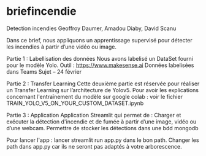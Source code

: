 # briefincendie

Detection incendies
Geoffroy Daumer, Amadou Diaby, David Scanu

Dans ce brief, nous appliquons un apprentissage supervisé pour détecter les incendies à partir d’une vidéo ou image.

Partie 1 : Labellisation des données
Nous avons labelisé un DataSet fourni pour le modèle Yolo. Outil : https://www.makesense.ai
Données labelisées dans Teams Sujet – 24 février

Partie 2 : Transfer Learning
Cette deuxième partie est réservée pour réaliser un Transfer Learning sur l’architecture de Yolov5.
Pour avoir les explications concernant l'entraînement du modèle sur google colab : voir le fichier TRAIN_YOLO_V5_ON_YOUR_CUSTOM_DATASET.ipynb

Partie 3 : Application
Application Streamlit qui permet de :
Charger et exécuter la détection d'incendie et de fumée à partir d’une image, vidéo ou d’une webcam.
Permettre de stocker les détections dans une bdd mongodb

Pour lancer l'app : lancer streamlit run app.py dans le bon path.
Changer les path dans app.py car ils ne seront pas adaptés à votre arborescence.
